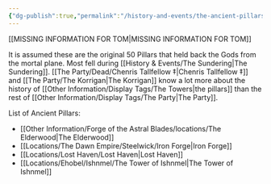 ```yaml
---
{"dg-publish":true,"permalink":"/history-and-events/the-ancient-pillars/","updated":"2025-08-10T12:52:48.404+01:00"}
---
```



[[MISSING INFORMATION FOR TOM\|MISSING INFORMATION FOR TOM]]

It is assumed these are the original 50 Pillars that held back the Gods from the mortal plane. Most fell during [[History & Events/The Sundering\|The Sundering]]. [[The Party/Dead/Chenris Tallfellow ‡\|Chenris Tallfellow ‡]] and [[The Party/The Korrigan\|The Korrigan]] know a lot more about the history of [[Other Information/Display Tags/The Towers\|the pillars]] than the rest of [[Other Information/Display Tags/The Party\|The Party]]. 

List of Ancient Pillars:
- [[Other Information/Forge of the Astral Blades/locations/The Elderwood\|The Elderwood]]
- [[Locations/The Dawn Empire/Steelwick/Iron Forge\|Iron Forge]]
- [[Locations/Lost Haven/Lost Haven\|Lost Haven]]
- [[Locations/Ehobel/Ishnmel/The Tower of Ishnmel\|The Tower of Ishnmel]]
 